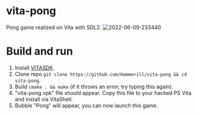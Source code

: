 # vita-pong
Pong game realized on Vita with SDL2.
![2022-06-09-233440](https://user-images.githubusercontent.com/59114365/172940105-7fbd7523-eb40-4849-92c2-39ca8ec9f969.jpg)

Build and run
===========================

1. Install [VITASDK](https://vitasdk.org/).
2. Clone repo `git clone https://github.com/Hammerill/vita-pong && cd vita-pong`.
3. Build `cmake . && make` (if it throws an error, try typing this again).
4. "vita-pong.vpk" file should appear. Copy this file to your hacked PS Vita and install via VitaShell.
5. Bubble "Pong" will appear, you can now launch this game.
